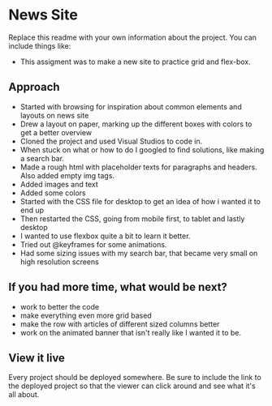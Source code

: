 # News Site

Replace this readme with your own information about the project. You can include things like:

- This assigment was to make a new site to practice grid and flex-box. 

## Approach
- Started with browsing for inspiration about common elements and layouts on news site
- Drew a layout on paper, marking up the different boxes with colors to get a better overview
- Cloned the project and used Visual Studios to code in. 
- When stuck on what or how to do I googled to find solutions, like making a search bar.
- Made a rough html with placeholder texts for paragraphs and headers. Also added empty img tags. 
- Added images and text
- Added some colors
- Started with the CSS file for desktop to get an idea of how i wanted it to end up
- Then restarted the CSS, going from mobile first, to tablet and lastly desktop
- I wanted to use flexbox quite a bit to learn it better.
- Tried out @keyframes for some animations.
- Had some sizing issues with my search bar, that became very small on high resolution screens



## If you had more time, what would be next?
- work to better the code
- make everything even more grid based
- make the row with articles of different sized columns better
- work on the animated banner that isn't really like I wanted it to be.

## View it live
Every project should be deployed somewhere. Be sure to include the link to the deployed project so that the viewer can click around and see what it's all about.
